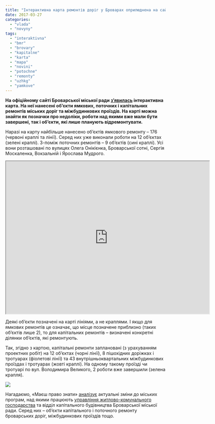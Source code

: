 ```yaml
---
title: "Інтерактивна карта ремонтів доріг у Броварах оприлюднена на сайті міськради"
date: 2017-03-27
categories: 
  - "vlada"
  - "novyny"
tags: 
  - "interaktivna"
  - "bmr"
  - "brovary"
  - "kapitalne"
  - "karta"
  - "mapa"
  - "novini"
  - "potochne"
  - "remonty"
  - "uzhkg"
  - "yamkove"
---
```


**На офіційному сайті Броварської міської ради [з’явилась](http://brovary-rada.gov.ua/news/14926.html) інтерактивна карта. На неї нанесені об’єкти ямкових, поточних і капітальних ремонтів міських доріг та міжбудинкових проїздів. На карті можна знайти як позначки про недоліки, роботи над якими вже мали бути завершені, так і об’єкти, які лише планують відремонтувати.**

Наразі на карту найбільше нанесено об’єктів ямкового ремонту – 176 (червоні краплі та лінії). Серед них уже виконали роботи на 12 об’єктах (зелені краплі). З-поміж поточних ремонтів – 9 об’єктів (сині краплі). Усі вони розташовані по вулицях Олега Онікієнка, Броварської сотні, Сергія Москаленка, Вокзальній і Ярослава Мудрого.

<iframe src="https://www.google.com/maps/d/embed?mid=1XnJLIwai8acZYedMJgJy0BxXyuQ" width="640" height="480"></iframe>

Деякі об’єкти позначені на карті лініями, а не краплями. І якщо для ямкових ремонтів це означає, що місце позначене приблизно (таких об’єктів лише 2), то для капітальних ремонтів – визначені конкретні ділянки об’єктів, які ремонтують.

Так, згідно з картою, капітальні ремонти заплановані (з урахуванням проектних робіт) на 12 об’єктах (чорні лінії), 8 пішохідних доріжках і тротуарах (фіолетові лінії) та 43 внутрішньоквартальних міжбудинкових проїздах і тротуарах (жовті краплі). На одному такому проїзді чи тротуарі по вул. Володимира Великого, 2 роботи вже завершили (зелена крапля).

[![](https://mpz.brovary.org/wp-content/uploads/2017/03/Screenshot_31.png)](https://mpz.brovary.org/wp-content/uploads/2017/03/Screenshot_31.png)

Нагадаємо, «Маєш право знати» [аналізує](https://mpz.brovary.org/budivnytstvo-dorig-2017-bagatorichna-kyyivska-aleya-kohannya-asfaltuvannya-vulyts-pryvatnogo-sektoru/) актуальні зміни до міських програм, над якими працюють [управління житлово-комунального господарства](https://mpz.brovary.org/majzhe-80-mln-grn-tsogorichnyj-byudzhet-programy-kapremontiv-ta-blagoustroyu-mista/) та відділ капітального будівництва Броварської міської ради. Серед них – об’єкти капітального і поточного ремонту броварських доріг, міжбудинкових проїздів тощо.
